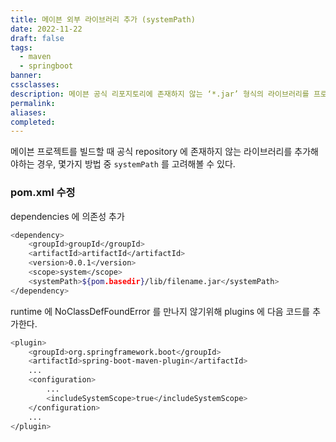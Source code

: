```yaml
---
title: 메이븐 외부 라이브러리 추가 (systemPath)
date: 2022-11-22
draft: false
tags:
  - maven
  - springboot
banner: 
cssclasses: 
description: 메이븐 공식 리포지토리에 존재하지 않는 ‘*.jar’ 형식의 라이브러리를 프로젝트에 추가하는 방법을 알아본다.
permalink: 
aliases: 
completed:
---
```

메이븐 프로젝트를 빌드할 때 공식 repository 에 존재하지 않는 라이브러리를 추가해야하는 경우, 몇가지 방법 중 `systemPath` 를 고려해볼 수 있다.

  

### pom.xml 수정

dependencies 에 의존성 추가

```bash
<dependency>
	<groupId>groupId</groupId>
	<artifactId>artifactId</artifactId>
	<version>0.0.1</version>
	<scope>system</scope>
	<systemPath>${pom.basedir}/lib/filename.jar</systemPath>
</dependency>
```

  

runtime 에 NoClassDefFoundError 를 만나지 않기위해 plugins 에 다음 코드를 추가한다.

```bash
<plugin>
	<groupId>org.springframework.boot</groupId>
	<artifactId>spring-boot-maven-plugin</artifactId>
	...
	<configuration>
		...
		<includeSystemScope>true</includeSystemScope>
	</configuration>
	...
</plugin>
```